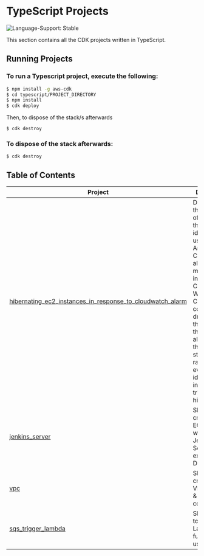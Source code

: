 # TypeScript Projects

![Language-Support: Stable](https://img.shields.io/badge/language--support-stable-success.svg?style=for-the-badge)

This section contains all the CDK projects written in TypeScript.

## Running Projects

### To run a Typescript project, execute the following:

```sh
$ npm install -g aws-cdk
$ cd typescript/PROJECT_DIRECTORY
$ npm install
$ cdk deploy
```

Then, to dispose of the stack/s afterwards

```
$ cdk destroy
```

### To dispose of the stack afterwards:

```
$ cdk destroy
```

## Table of Contents

| Project | Description |
|---------|-------------|
| [hibernating_ec2_instances_in_response_to_cloudwatch_alarm](https://github.com/sirbmatthews/aws-cdk/tree/main/typescript/hibernating_ec2_instances_in_response_to_cloudwatch_alarm) | Demonstrates the creation of a solution that will find idle instances using an Amazon CloudWatch alarm that monitors the instance’s CPU usage. When the CPU usage consistently drops below the alarm’s threshold, the alarm enters the ALARM state and raises an event used to identify the instance and trigger hibernation.
| [jenkins_server](https://github.com/sirbmatthews/aws-cdk/tree/main/typescript/jenkins_server) | Shows the creation of an EC2 instance with a Jenkins Server in an existing Default VPC |
| [vpc](https://github.com/sirbmatthews/aws-cdk/tree/main/typescript/vpc) | Shows the creation of a VPC using L1 & L2 constructs |
| [sqs_trigger_lambda](https://github.com/sirbmatthews/aws-cdk/tree/main/typescript/sqs_trigger_lambda) | Shows how to trigger a Lambda function using SQS. |